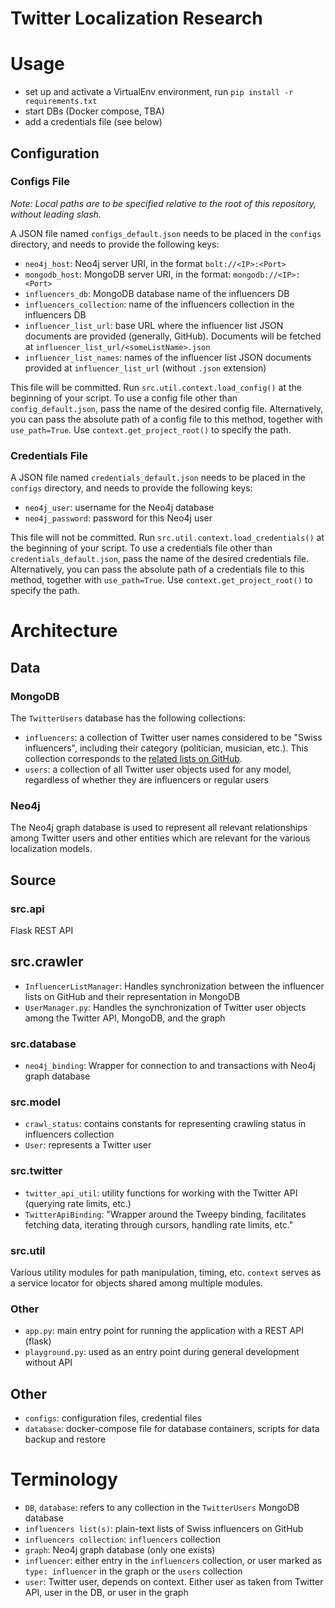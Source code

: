 # Twitter Localization Research

# Usage
- set up and activate a VirtualEnv environment, run `pip install -r requirements.txt`
- start DBs (Docker compose, TBA)
- add a credentials file (see below)

## Configuration

### Configs File
*Note: Local paths are to be specified relative to the root of this repository, without leading slash.*

A JSON file named `configs_default.json` needs to be placed in the `configs` directory, and needs to provide the following keys:
- `neo4j_host`: Neo4j server URI, in the format `bolt://<IP>:<Port>`
- `mongodb_host`: MongoDB server URI, in the format: `mongodb://<IP>:<Port>`
- `influencers_db`: MongoDB database name of the influencers DB
- `influencers_collection`: name of the influencers collection in the influencers DB
- `influencer_list_url`: base URL where the influencer list JSON documents are provided (generally, GitHub). Documents will be fetched at `influencer_list_url/<someListName>.json`
- `influencer_list_names`: names of the influencer list JSON documents provided at `influencer_list_url` (without `.json` extension)

This file will be committed. Run `src.util.context.load_config()` at the beginning of your script. To use a config file other than `config_default.json`, pass the name of the desired config file. Alternatively, you can pass the absolute path of a config file to this method, together with `use_path=True`. Use `context.get_project_root()` to specify the path.

### Credentials File
A JSON file named `credentials_default.json` needs to be placed in the `configs` directory, and needs to provide the following keys:
- `neo4j_user`: username for the Neo4j database
- `neo4j_password`: password for this Neo4j user

This file will not be committed. Run `src.util.context.load_credentials()` at the beginning of your script. To use a credentials file other than `credentials_default.json`, pass the name of the desired credentials file. Alternatively, you can pass the absolute path of a credentials file to this method, together with `use_path=True`.  Use `context.get_project_root()` to specify the path.

# Architecture
## Data
### MongoDB
The `TwitterUsers` database has the following collections:
- `influencers`: a collection of Twitter user names considered to be "Swiss influencers", including their category (politician, musician, etc.). This collection corresponds to the [related lists on GitHub](https://raw.githubusercontent.com/acknowledge/swiss-twitter-accounts/master/).
- `users`: a collection of all Twitter user objects used for any model, regardless of whether they are influencers or regular users

### Neo4j
The Neo4j graph database is used to represent all relevant relationships among Twitter users and other entities which are relevant for the various localization models.

## Source
### src.api
Flask REST API

## src.crawler
- `InfluencerListManager`: Handles synchronization between the influencer lists on GitHub and their representation in MongoDB
- `UserManager.py`: Handles the synchronization of Twitter user objects among the Twitter API, MongoDB, and the graph 

### src.database
- `neo4j_binding`: Wrapper for connection to and transactions with Neo4j graph database

### src.model
- `crawl_status`: contains constants for representing crawling status in influencers collection
- `User`: represents a Twitter user

### src.twitter
- `twitter_api_util`: utility functions for working with the Twitter API (querying rate limits, etc.)
- `TwitterApiBinding`: "Wrapper around the Tweepy binding, facilitates fetching data, iterating through cursors, handling rate limits, etc."

### src.util
Various utility modules for path manipulation, timing, etc. `context` serves as a service locator for objects shared among multiple modules.

### Other
- `app.py`: main entry point for running the application with a REST API (flask)
- `playground.py`: used as an entry point during general development without API

## Other
- `configs`: configuration files, credential files
- `database`: docker-compose file for database containers, scripts for data backup and restore

# Terminology
- `DB`, `database`: refers to any collection in the `TwitterUsers` MongoDB database
- `influencers list(s)`: plain-text lists of Swiss influencers on GitHub 
- `influencers collection`: `influencers` collection 
- `graph`: Neo4j graph database (only one exists)
- `influencer`: either entry in the `influencers` collection, or user marked as `type: influencer` in the graph or the `users` collection
- `user`: Twitter user, depends on context. Either user as taken from Twitter API, user in the DB, or user in the graph